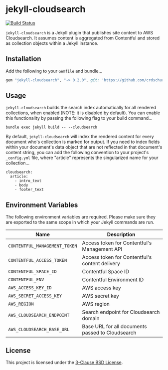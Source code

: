 # jekyll-cloudsearch

[![Build Status](https://travis-ci.org/crdschurch/jekyll-cloudsearch.svg?branch=master)](https://travis-ci.org/crdschurch/jekyll-cloudsearch)

`jekyll-cloudsearch` is a Jekyll plugin that publishes site content to AWS Cloudsearch. It assumes content is aggregated from Contentful and stored as collection objects within a Jekyll instance.

## Installation

Add the following to your `Gemfile` and bundle...

```ruby
gem "jekyll-cloudsearch", "~> 0.2.0", git: 'https://github.com/crdschurch/jekyll-cloudsearch.git'
```

## Usage

`jekyll-cloudsearch` builds the search index automatically for all rendered collections, when enabled (NOTE: it is disabled by default). You can enable this functionality by passing the following flag to your build command...

```
bundle exec jekyll build -- --cloudsearch
```

By default, `jekyll-cloudsearch` will index the rendered content for every document who's collection is marked for output. If you need to index fields within your document's data object that are not reflected in that document's content string, you can add the following convention to your project's `_config.yml` file, where "article" represents the singularized name for your collection...

```
cloudsearch:
  article:
    - intro_text
    - body
    - footer_text
```

## Environment Variables

The following environment variables are required. Please make sure they are exported to the same scope in which your Jekyll commands are run.

| Name | Description |
| ----- | ------ |
| `CONTENTFUL_MANAGEMENT_TOKEN` | Access token for Contentful's Management API |
| `CONTENTFUL_ACCESS_TOKEN` | Access token for Contentful's content delivery 
| `CONTENTFUL_SPACE_ID` | Contentful Space ID |
| `CONTENTFUL_ENV` | Contentful Environment ID |
| `AWS_ACCESS_KEY_ID` | AWS access key |
| `AWS_SECRET_ACCESS_KEY` | AWS secret key |
| `AWS_REGION` | AWS region |
| `AWS_CLOUDSEARCH_ENDPOINT` | Search endpoint for Cloudsearch domain |
| `AWS_CLOUDSEARCH_BASE_URL` | Base URL for all documents passed to Cloudsearch |

## License

This project is licensed under the [3-Clause BSD License](https://opensource.org/licenses/BSD-3-Clause).
